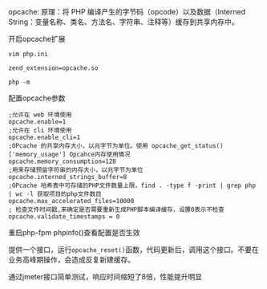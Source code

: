 opcache:
原理：将 PHP 编译产生的字节码（opcode）以及数据（Interned String：变量名称、类名、方法名、字符串、注释等）缓存到共享内存中。

开启opcache扩展
```
vim php.ini

zend_extension=opcache.so

php -m
```

配置opcache参数
```
;允许在 web 环境使用
opcache.enable=1
;允许在 cli 环境使用
opcache.enable_cli=1
;OPcache 的共享内存大小，以兆字节为单位。使用 opcache_get_status()['memory_usage'] Opcahce内存使用情况
opcache.memory_consumption=128
;用来存储预留字符串的内存大小，以兆字节为单位
opcache.interned_strings_buffer=8    
;OPcache 哈希表中可存储的PHP文件数量上限，find . -type f -print | grep php | wc -l 获取项目的php文件数目
opcache.max_accelerated_files=10000 
; 检查文件时间戳,来确定是否需要重新生成PHP脚本编译缓存，设置0表示不检查
opcache.validate_timestamps = 0
```

重启php-fpm
phpinfo()查看配置是否生效

提供一个接口，运行`opcache_reset()`函数，代码更新后，调用这个接口。不要在业务高峰期操作，会造成反复新建缓存。

通过jmeter接口简单测试，响应时间缩短了8倍，性能提升明显